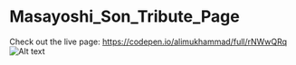 # Masayoshi_Son_Tribute_Page
Check out the live page: https://codepen.io/alimukhammad/full/rNWwQRq
![Alt text](relative/path/to/screenshot.png?raw=true "Masayoshi Son")
